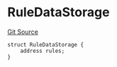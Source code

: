 # RuleDataStorage
[Git Source](https://github.com/thrackle-io/tron/blob/8134a3beedf036c43fc49cdc1818732eb057f270/src/protocol/economic/ruleProcessor/RuleProcessorDiamondLib.sol)


```solidity
struct RuleDataStorage {
    address rules;
}
```

